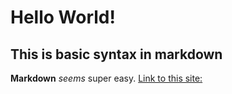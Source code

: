 # Hello World!

## This is basic syntax in markdown
**Markdown** *seems* super easy.
[Link to this site:](https://salbybba.github.io/cse15l-lab-reports/)
